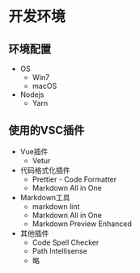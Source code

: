 # 开发环境

## 环境配置

- OS
  - Win7
  - macOS
- Nodejs
  - Yarn

## 使用的VSC插件

- Vue插件
  - Vetur
- 代码格式化插件
  - Prettier - Code Formatter
  - Markdown All in One
- Markdown工具
  - markdown lint
  - Markdown All in One
  - Markdown Preview Enhanced
- 其他插件
  - Code Spell Checker
  - Path Intellisense
  - 略
